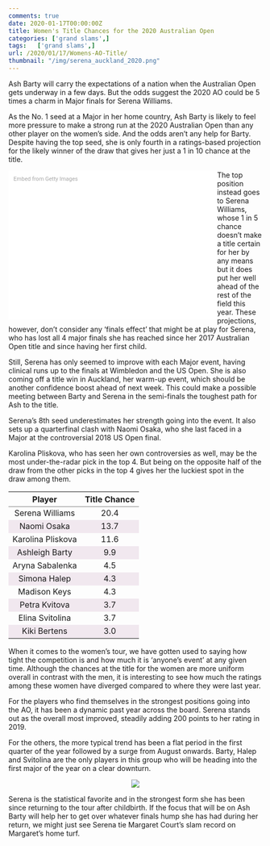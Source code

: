 ```yaml
---
comments: true
date: 2020-01-17T00:00:00Z
title: Women's Title Chances for the 2020 Australian Open
categories: ['grand slams',]
tags:   ['grand slams',]
url: /2020/01/17/Womens-AO-Title/
thumbnail: "/img/serena_auckland_2020.png"
---
```


Ash Barty will carry the expectations of a nation when the Australian Open gets underway in a few days. But the odds suggest the 2020 AO could be 5 times a charm in Major finals for Serena Williams.


<!--more-->


As the No. 1 seed at a Major in her home country, Ash Barty is likely to feel more pressure to make a strong run at the 2020 Australian Open than any other player on the women&rsquo;s side. And the odds aren&rsquo;t any help for Barty. Despite having the top seed, she is only fourth in a ratings-based projection for the likely winner of the draw that gives her just a 1 in 10 chance at the title.

<div class="getty embed image" style="background-color:#fff;display:inline-block;font-family:Roboto,sans-serif;color:#a7a7a7;font-size:11px;width:100%;max-width:394px;float:left;padding:2%;"><div style="padding:0;margin:0;text-align:left;"><a href="http://www.gettyimages.com.au/detail/1198966565" target="_blank" style="color:#a7a7a7;text-decoration:none;font-weight:normal !important;border:none;display:inline-block;">Embed from Getty Images</a></div><div style="overflow:hidden;position:relative;height:0;padding:66.66667% 0 0 0;width:100%;"><iframe src="//embed.gettyimages.com/embed/1198966565?et=gtXW1QksSx9p-IxiO5iScA&tld=com.au&sig=meibcla0V94POEyj9p_tiw0iIOx_7g5l62gik1ZANcA=&caption=true&ver=1" scrolling="no" frameborder="0" width="594" height="396" style="display:inline-block;position:absolute;top:0;left:0;width:100%;height:100%;margin:0;"></iframe></div></div>

The top position instead goes to Serena Williams, whose 1 in 5 chance doesn&rsquo;t make a title certain for her by any means but it does put her well ahead of the rest of the field this year. These projections, however, don&rsquo;t consider any &lsquo;finals effect&rsquo; that might be at play for Serena, who has lost all 4 major finals she has reached since her 2017 Australian Open title and since having her first child.

Still, Serena has only seemed to improve with each Major event, having clinical runs up to the finals at Wimbledon and the US Open. She is also coming off a title win in Auckland, her warm-up event, which should be another confidence boost ahead of next week. This could make a possible meeting between Barty and Serena in the semi-finals the toughest path for Ash to the title.

Serena&rsquo;s 8th seed underestimates her strength going into the event. It also sets up a quarterfinal clash with Naomi Osaka, who she last faced in a Major at the controversial 2018 US Open final.

Karolina Pliskova, who has seen her own controversies as well, may be the most under-the-radar pick in the top 4. But being on the opposite half of the draw from the other picks in the top 4 gives her the luckiest spot in the draw among them.

<table class='gmisc_table' style='border-collapse: collapse; margin-top: 1em; margin-bottom: 1em;' >
<thead>
<tr>
<th style='border-bottom: 1px solid grey; border-top: 2px solid grey; text-align: center;'>Player</th>
<th style='border-bottom: 1px solid grey; border-top: 2px solid grey; text-align: center;'>Title Chance</th>
</tr>
</thead>
<tbody>
<tr>
<td style='text-align: center;'>Serena Williams</td>
<td style='text-align: center;'>20.4</td>
</tr>
<tr style='background-color: #f1e8ef;'>
<td style='background-color: #f1e8ef; text-align: center;'>Naomi Osaka</td>
<td style='background-color: #f1e8ef; text-align: center;'>13.7</td>
</tr>
<tr>
<td style='text-align: center;'>Karolina Pliskova</td>
<td style='text-align: center;'>11.6</td>
</tr>
<tr style='background-color: #f1e8ef;'>
<td style='background-color: #f1e8ef; text-align: center;'>Ashleigh Barty</td>
<td style='background-color: #f1e8ef; text-align: center;'>9.9</td>
</tr>
<tr>
<td style='text-align: center;'>Aryna Sabalenka</td>
<td style='text-align: center;'>4.5</td>
</tr>
<tr style='background-color: #f1e8ef;'>
<td style='background-color: #f1e8ef; text-align: center;'>Simona Halep</td>
<td style='background-color: #f1e8ef; text-align: center;'>4.3</td>
</tr>
<tr>
<td style='text-align: center;'>Madison Keys</td>
<td style='text-align: center;'>4.3</td>
</tr>
<tr style='background-color: #f1e8ef;'>
<td style='background-color: #f1e8ef; text-align: center;'>Petra Kvitova</td>
<td style='background-color: #f1e8ef; text-align: center;'>3.7</td>
</tr>
<tr>
<td style='text-align: center;'>Elina Svitolina</td>
<td style='text-align: center;'>3.7</td>
</tr>
<tr style='background-color: #f1e8ef;'>
<td style='background-color: #f1e8ef; border-bottom: 2px solid grey; text-align: center;'>Kiki Bertens</td>
<td style='background-color: #f1e8ef; border-bottom: 2px solid grey; text-align: center;'>3.0</td>
</tr>
</tbody>
</table>

When it comes to the women&rsquo;s tour, we have gotten used to saying how tight the competition is and how much it is &lsquo;anyone&rsquo;s event&rsquo; at any given time. Although the chances at the title for the women are more uniform overall in contrast with the men, it is interesting to see how much the ratings among these women have diverged compared to where they were last year.

For the players who find themselves in the strongest positions going into the AO, it has been a dynamic past year across the board. Serena stands out as the overall most improved, steadily adding 200 points to her rating in 2019.

For the others, the more typical trend has been a flat period in the first quarter of the year followed by a surge from August onwards. Barty, Halep and Svitolina are the only players in this group who will be heading into the first major of the year on a clear downturn.

<div style="text-align:center;">
<img src="/img/ao_2020_title_elo_wta.png">
</div>

Serena is the statistical favorite and in the strongest form she has been since returning to the tour after childbirth. If the focus that will be on Ash Barty will help her to get over whatever finals hump she has had during her return, we might just see Serena tie Margaret Court&rsquo;s slam record on Margaret&rsquo;s home turf.